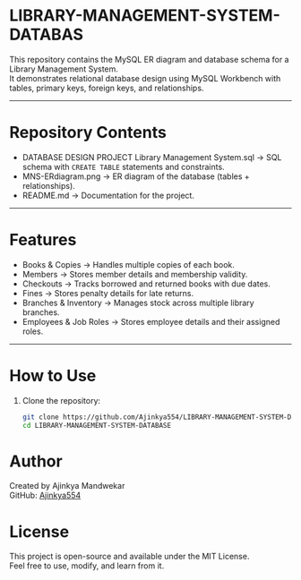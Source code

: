 # LIBRARY-MANAGEMENT-SYSTEM-DATABAS


This repository contains the MySQL ER diagram and database schema for a Library Management System.  
It demonstrates relational database design using MySQL Workbench with tables, primary keys, foreign keys, and relationships.

---

# Repository Contents

- DATABASE DESIGN PROJECT Library Management System.sql → SQL schema with `CREATE TABLE` statements and constraints.  
- MNS-ERdiagram.png → ER diagram of the database (tables + relationships).  
- README.md → Documentation for the project.  

---

# Features

- Books & Copies → Handles multiple copies of each book.  
- Members → Stores member details and membership validity.  
- Checkouts → Tracks borrowed and returned books with due dates.  
- Fines → Stores penalty details for late returns.  
- Branches & Inventory → Manages stock across multiple library branches.  
- Employees & Job Roles → Stores employee details and their assigned roles.  

---

# How to Use

1. Clone the repository:
   ```bash
   git clone https://github.com/Ajinkya554/LIBRARY-MANAGEMENT-SYSTEM-DATABASE.git
   cd LIBRARY-MANAGEMENT-SYSTEM-DATABASE
   
# Author
Created by Ajinkya Mandwekar  
GitHub: [Ajinkya554](https://github.com/Ajinkya554) 

# License
This project is open-source and available under the MIT License.  
Feel free to use, modify, and learn from it.
